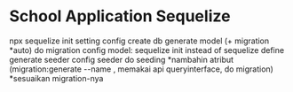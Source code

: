# School Application Sequelize

npx sequelize init
setting config
create db
generate model (+ migration *auto)
do migration
config model: sequelize init instead of sequelize define
generate seeder
config seeder
do seeding
*nambahin atribut (migration:generate --name <deskriptif>, memakai api queryinterface, do migration)
*sesuaikan migration-nya